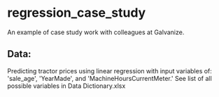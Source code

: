 # regression_case_study
An example of case study work with colleagues at Galvanize.

## Data:
Predicting tractor prices using linear regression with input variables of: 'sale_age', 'YearMade', and 'MachineHoursCurrentMeter.'  See list of all possible variables in Data Dictionary.xlsx
